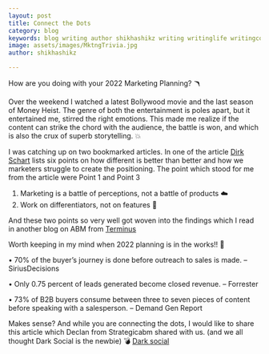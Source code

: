 ```yaml
---
layout: post
title: Connect the Dots
category: blog
keywords: blog writing author shikhashikz writing writinglife writingcommunity dailyblogpost dailyblogpostchallenge marketing abm 2022 marketingplan
image: assets/images/MktngTrivia.jpg
author: shikhashikz

---
```

How are you doing with your 2022 Marketing Planning? 🪃

Over the weekend I watched a latest Bollywood movie and the last season of Money Heist. The genre of both the entertainment is poles apart, but it entertained me, stirred the right emotions. This made me realize if the content can strike the chord with the audience, the battle is won, and which is also the crux of superb storytelling. 💥

I was catching up on two bookmarked articles. In one of the article [Dirk Schart](https://dirkschart.com/2021/11/29/different-is-better-than-better/) lists six points on how different is better than better and how we marketers struggle to create the positioning. The point which stood for me from the article were Point 1 and Point 3

1.	Marketing is a battle of perceptions, not a battle of products ☁️
2.	Work on differentiators, not on features 📢

And these two points so very well got woven into the findings which I read in another blog on ABM from [Terminus](https://library.terminus.com/account-based-101/how-to-build-a-business-case-for-abm)

Worth keeping in my mind when 2022 planning is in the works!! 💯

•	70% of the buyer’s journey is done before outreach to sales is made. – SiriusDecisions

•	Only 0.75 percent of leads generated become closed revenue. – Forrester

•	73% of B2B buyers consume between three to seven pieces of content before speaking with a salesperson. – Demand Gen Report

Makes sense? And while you are connecting the dots, I would like to share this article which Declan from Strategicabm shared with us. (and we all thought Dark Social is the newbie) 💣
[Dark social](https://www.theatlantic.com/technology/archive/2012/10/dark-social-we-have-the-whole-history-of-the-web-wrong/263523/)
